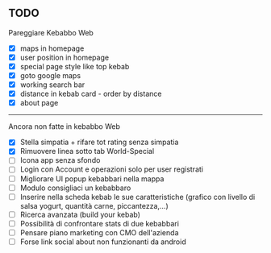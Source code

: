 ## TODO
Pareggiare Kebabbo Web
- [x] maps in homepage
- [x] user position in homepage
- [x] special page style like top kebab
- [x] goto google maps
- [x] working search bar
- [x] distance in kebab card - order by distance
- [x] about page

---

Ancora non fatte in kebabbo Web
- [x] Stella simpatia + rifare tot rating senza simpatia
- [x] Rimuovere linea sotto tab World-Special
- [ ] Icona app senza sfondo
- [ ] Login con Account e operazioni solo per user registrati
- [ ] Migliorare UI popup kebabbari nella mappa
- [ ] Modulo consigliaci un kebabbaro
- [ ] Inserire nella scheda kebab le sue caratteristiche (grafico con livello di salsa yogurt, quantità carne, piccantezza,...)
- [ ] Ricerca avanzata (build your kebab)
- [ ] Possibilità di confrontare stats di due kebabbari
- [ ] Pensare piano marketing con CMO dell'azienda
- [ ] Forse link social about non funzionanti da android